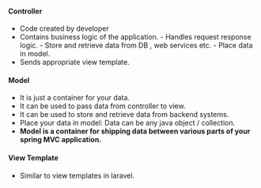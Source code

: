 #### Controller
- Code created by developer
- Contains business logic of the application.
         - Handles request response logic.
         - Store and retrieve data from DB , web services etc.
         - Place data in model.
- Sends appropriate view template.
#### Model
- It is just a container for your data.
- It can be used to pass data from controller to view.
- It can be used to store and retrieve data from backend systems.
- Place your data in model: Data can be any java object / collection.
- **Model is a container for shipping data between various parts of your spring MVC application.**

#### View Template
- Similar to view templates in laravel.
